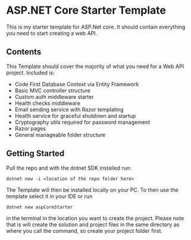 # ASP.NET Core Starter Template

This is my starter template for ASP.Net core.
It should contain everything you need to start creating a web API.

## Contents
This Template should cover the majority of what you need for a Web API
project. Included is:

- Code First Database Context via Entity Framework
- Basic MVC controller structure
- Custom auth middleware starter
- Health checks middleware
- Email sending service with Razor templating
- Health service for graceful shutdown and startup
- Cryptography utils required for password management
- Razor pages
- General manageable folder structure

## Getting Started

Pull the repo and with the dotnet SDK installed run:
```
dotnet new -i <location of the repo folder here>
```

The Template will then be installed locally on your PC. 
To then use the template select it in your IDE or run 
```
dotnet new aspCoreStarter
```
in the terminal in the location you want to create the 
project. Please note that is will create the solution 
and project files in the same directory as where you 
call the command, so create your project folder first.
